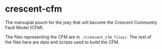 # crescent-cfm

The marsupial pouch for the joey that will become the Crescent Community Fault
Model (CFM).

The files representing the CFM are in `./crescent_cfm_files/`. The rest of the
files here are data and scripts used to build the CFM.
